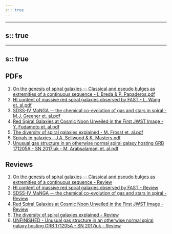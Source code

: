 ```yaml
---
s:: true
---
```

---
s:: true
---
---
s:: true
---
## PDFs

1. [On the genesis of spiral galaxies -- Classical and pseudo bulges as extremities of a continuous sequence - I. Breda & P. Papaderos.pdf](../../PDFs/On%20the%20genesis%20of%20spiral%20galaxies%20--%20Classical%20and%20pseudo%20bulges%20as%20extremities%20of%20a%20continuous%20sequence%20-%20I.%20Breda%20&%20P.%20Papaderos.pdf)
2. [HI content of massive red spiral galaxies observed by FAST - L. Wang et. al.pdf](../../PDFs/HI%20content%20of%20massive%20red%20spiral%20galaxies%20observed%20by%20FAST%20-%20L.%20Wang%20et.%20al.pdf)
3. [SDSS-IV MaNGA -- the chemical co-evolution of gas and stars in spiral - M.J. Greener et. al.pdf](../../PDFs/SDSS-IV%20MaNGA%20--%20the%20chemical%20co-evolution%20of%20gas%20and%20stars%20in%20spiral%20-%20M.J.%20Greener%20et.%20al.pdf)
4. [Red Spiral Galaxies at Cosmic Noon Unveiled in the First JWST Image - Y. Fudamoto et. al.pdf](../../PDFs/Red%20Spiral%20Galaxies%20at%20Cosmic%20Noon%20Unveiled%20in%20the%20First%20JWST%20Image%20-%20Y.%20Fudamoto%20et.%20al.pdf)
5. [The diversity of spiral galaxies explained - M. Frosst et. al.pdf](../../PDFs/The%20diversity%20of%20spiral%20galaxies%20explained%20-%20M.%20Frosst%20et.%20al.pdf)
6. [Spirals in galaxies - J.A. Sellwood & K. Masters.pdf](../../PDFs/Spirals%20in%20galaxies%20-%20J.A.%20Sellwood%20&%20K.%20Masters.pdf)
7. [Unusual gas structure in an otherwise normal spiral galaxy hosting GRB 171205A - SN 2017iuk - M. Arabsalamani et. al.pdf](../../PDFs/Unusual%20gas%20structure%20in%20an%20otherwise%20normal%20spiral%20galaxy%20hosting%20GRB%20171205A%20-%20SN%202017iuk%20-%20M.%20Arabsalamani%20et.%20al.pdf)

## Reviews

1. [On the genesis of spiral galaxies -- Classical and pseudo bulges as extremities of a continuous sequence - Review](./Galaxy%20Structure%20-Composition/On%20the%20genesis%20of%20spiral%20galaxies%20--%20Classical%20and%20pseudo%20bulges%20as%20extremities%20of%20a%20continuous%20sequence%20-%20Review.md)
2.  [HI content of massive red spiral galaxies observed by FAST - Review](./Galaxy%20Structure%20-Composition/HI%20content%20of%20massive%20red%20spiral%20galaxies%20observed%20by%20FAST%20-%20Review.md)
3.  [SDSS-IV MaNGA -- the chemical co-evolution of gas and stars in spiral - Review](./Galaxy%20Structure%20-Composition/SDSS-IV%20MaNGA%20--%20the%20chemical%20co-evolution%20of%20gas%20and%20stars%20in%20spiral%20-%20Review.md)
4. [Red Spiral Galaxies at Cosmic Noon Unveiled in the First JWST Image - Review](./Galaxy%20morphology/Red%20Spiral%20Galaxies%20at%20Cosmic%20Noon%20Unveiled%20in%20the%20First%20JWST%20Image%20-%20Review.md)
5.  [The diversity of spiral galaxies explained - Review](./Galaxy%20Structure%20-Composition/The%20diversity%20of%20spiral%20galaxies%20explained%20-%20Review.md)
6.  [UNFINISHED - Unusual gas structure in an otherwise normal spiral galaxy hosting GRB 171205A - SN 2017iuk - Review](./UNFINISHED%20-%20Unusual%20gas%20structure%20in%20an%20otherwise%20normal%20spiral%20galaxy%20hosting%20GRB%20171205A%20-%20SN%202017iuk%20-%20Review.md)



